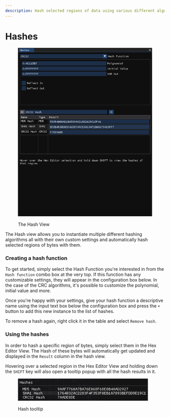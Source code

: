 ```yaml
---
description: Hash selected regions of data using various different algorithms
---
```


# Hashes

<figure><img src="../.gitbook/assets/imhex_NcRQW1rOx5.png" alt=""><figcaption><p>The Hash View</p></figcaption></figure>

The Hash view allows you to instantiate multiple different hashing algorithms all with their own custom settings and automatically hash selected regions of bytes with them.

### Creating a hash function

To get started, simply select the Hash Function you're interested in from the `Hash function` combo box at the very top. If this function has any customizable settings, they will appear in the configuration box below. In the case of the CRC algorithms, it's possible to customize the polynomial, initial value and more.&#x20;

Once you're happy with your settings, give your hash function a descriptive name using the input text box below the configuration box and press the `+` button to add this new instance to the list of hashes.

To remove a hash again, right click it in the table and select `Remove hash`.

### Using the hashes

In order to hash a specific region of bytes, simply select them in the Hex Editor View. The Hash of these bytes will automatically get updated and displayed in the `Result` column in the hash view.&#x20;

&#x20;Hovering over a selected region in the Hex Editor View and holding down the `SHIFT` key will also open a tooltip popup with all the hash results in it.

<figure><img src="../.gitbook/assets/imhex_l878qdnQS0.png" alt=""><figcaption><p>Hash tooltip</p></figcaption></figure>

